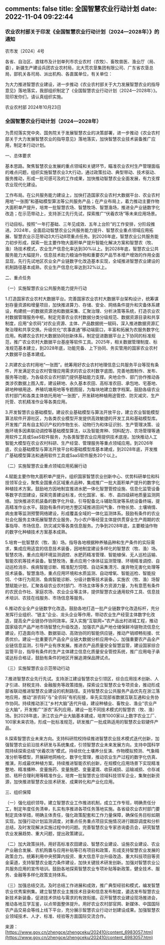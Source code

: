 comments: false
title: 全国智慧农业行动计划
date: 2022-11-04 09:22:44
---
### 农业农村部关于印发《全国智慧农业行动计划（2024—2028年）》的通知
农市发〔2024〕4号

各省、自治区、直辖市及计划单列市农业农村（农牧）、畜牧兽医、渔业厅（局、委），新疆生产建设兵团农业农村局，北大荒农垦集团有限公司、广东省农垦总局，部机关各司局、派出机构、各直属单位，有关单位：

为大力推进智慧农业建设，进一步推动《农业农村部关于大力发展智慧农业的指导意见》落地落实，我部组织制定了《全国智慧农业行动计划（2024—2028年）》。现印发你们，请认真组织实施。

农业农村部
2024年10月23日

### 全国智慧农业行动计划（2024—2028年）

为贯彻落实党中央、国务院关于发展智慧农业的决策部署，进一步推动《农业农村部关于大力发展智慧农业的指导意见》落地落实，加快智慧农业技术装备推广应用，制定本行动计划。

一、总体要求

基本思路。聚焦智慧农业发展的重点领域和关键环节，瞄准农业农村生产管理面临的难点问题，组织实施智慧农业3大行动，通过政策拉动、典型带动、技术驱动、服务推动，形成一批可感可及的工作成果，加快推动智慧农业全面发展，有力支撑农业现代化建设。

工作布局。在公共服务能力建设上，加快打造国家农业农村大数据平台、农业农村用地“一张图”和基础模型算法等公共服务产品；在产业布局上，着力推动主要作物大面积单产提升，培育一批智慧农场、智慧牧场、智慧渔场，推进全产业链数字化改造；在示范带动上，支持浙江先行先试，探索推广“伏羲农场”等未来应用场景。

行动目标。按照“一年打基础、三年见成效、五年上台阶”的工作安排，分阶段推进。2024年，全面启动智慧农业公共服务能力提升、智慧农业重点领域应用拓展、智慧农业示范带动3大行动8项重点任务。到2026年底，智慧农业公共服务能力初步形成，探索一批主要作物大面积单产提升智能化解决方案和智慧农（牧、渔）场技术模式，农业生产信息化率达到30%以上。到2028年底，智慧农业公共服务能力大幅提升，信息技术助力粮油作物和重要农产品节本增产增效的作用全面显现，先行先试地区农业全产业链数字化改造基本实现，全域推进智慧农业建设的机制路径基本成熟，农业生产信息化率达到32%以上。

二、重点任务

（一）实施智慧农业公共服务能力提升行动

1.打造国家农业农村大数据平台。完善国家农业农村大数据平台架构设计，统筹谋划存量资源和增量项目，加快推进算力、存储、安全、网络条件提升和灾备体系建设，构建统一的数据资源池和数据采集、汇聚治理、分析决策等系统，打造农业农村数据管理服务中枢。制定完善农业农村数据分类分级规范、数据资源目录和共享制度，应用“全农码”对农业资源、主体、产品数据统一赋码，深入推进数据资源汇聚治理和共享交换。升级优化“农事直通”移动端窗口，丰富和拓展为农服务数字化应用。构建农业农村大数据协同创新体系，制定促进数据平台上下协同的标准规范，推广农业农村大数据平台基座等软件工具。2025年，相关数据管理制度、标准规范基本建立，到2028年底，功能完备、上下协同、务实管用的国家农业农村大数据平台基本建成。

2.共建农业农村用地“一张图”。统筹用好农业农村地理信息公共服务平台等现有条件，开发满足农业农村管理应用需求的农业农村数字底图，完善地图制作、发布、服务等功能，为各级农业农村部门提供基础能力支撑。央地合作、部门协作推动各类涉农数据上图入库，建设耕地、永久基本农田、高标准农田、承包地、宅基地、耕地种植用途、养殖坑塘用地等专题图层，为每块地建立数字档案。鼓励各级农业农村部门和各类主体依托用地“一张图”，开发耕地种植用途管控、防灾减灾、生产托管、农机精准作业等各类应用。

3.开发智慧农业基础模型。建设农业基础模型与算法开放平台，建立农业智能模型算法软件开源社区，为各类农业模型开发提供高效敏捷的开发工具和基础模型库。开发推广具有自主知识产权的作物生长、动物行为和体征识别、生产管理决策、设施环境多因素联动调控等基础模型算法，以及智能育种、饲料配方、农场管理等通用软件工具或SaaS软件服务，为各类智慧农业应用提供技术底座。加快推动人工智能大模型在农业农村科研、生产经营、管理服务等重点领域应用。到2026年底，农业基础模型与算法开放平台和基础模型库基本建成，到2028年底，开发推广基础模型算法和通用软件工具或SaaS软件服务20个以上。

（二）实施智慧农业重点领域应用拓展行动

4.赋能主要作物大面积单产提升。组织国家智慧农业创新中心、优势科研单位和科技领军企业，聚焦全国重点区域重点品种，集成推广一批大面积单产提升的数字化种植技术方案。鼓励地方因地制宜推进水肥一体化智慧管控设施、信息化监管设备等数字农田建设，探索完善建设标准，优化国家、省、市、县四级耕地质量监测网络。加快推进农机装备的数字化升级，引导配备北斗辅助驾驶等系统设备终端，提高精准作业水平。鼓励有条件的地方整区域推进田间气象、作物长势、土壤墒情、病虫害等监测预警网络建设，形成覆盖全域的一体化监测体系。鼓励有条件的农业社会化服务主体拓展智慧农业服务，为小农户等经营主体提供贯穿全生产周期的农事指导、市场信息、防灾减灾等各类信息服务。力争到2028年底，主要粮油作物的数字化种植技术方案基本成熟。

5.培育一批智慧农（牧、渔）场。指导各地根据种养殖品种和生产条件的实际需求，集成应用适宜的信息技术装备，因地制宜建设多样化的智慧农（牧、渔）场。智慧农场，重点应用环境监测调控、水肥药精准管理、智能植保、无人巡检运输、智能农机等技术装备。智慧牧场，重点应用个体体征监测管理、环境精准调控、自动巡检消杀、疾病智能诊断、精准配方饲喂、自动采集清污、废弃物无害化处理等技术装备。智慧渔场，重点应用环境和水质监测、自动增氧、智能巡检、智能投饲、个体行为观测、鱼病智能诊断、分级计数等技术装备。实施农（牧、渔）场智慧赋能计划，汇聚各级农业农村部门、市场主体等多方资源力量，为有意愿有条件的农民合作社、家庭农场、农业企业等主体，提供智慧农业通用软件工具、信息技术培训、农技在线服务、市场信息等服务。

6.推动农业全产业链数字化改造。鼓励各地打造一批产业链数字化改造标杆，充分发挥行业组织、“链主”企业、龙头企业等作用，带动农业生产经营主体数字化改造，提高全产业链协作协同效率。深入实施“互联网+”农产品出村进城工程，推动国家级农产品产地市场智慧化升级改造，加强农产品产地仓储保鲜冷链物流信息化建设，打造面向市场、数据驱动、高效协同的智能供应链，推动产销顺畅衔接、优质优价。建设一批重要农产品全产业链大数据分析应用中心，加强重要农产品全产业链信息监测，引导产业有序发展。推进农产品质量安全智慧监管，建设国家综合监管平台，指导有条件的生产主体建立信息化质量安全管控系统，推广应用电子承诺达标合格证，鼓励有条件的地区开展追溯保品牌试点。

（三）实施智慧农业示范带动行动

7.推进智慧农业先行先试。支持浙江建设智慧农业引领区，综合应用技术创新、人才引进、财税支持、金融服务等政策措施，探索设立智慧农业专项资金，推动形成部省联动推进智慧农业建设的机制路径。支持智慧农业公共服务产品优先在浙江落地应用，推动“浙农码”与“全农码”有机衔接，率先实现部省数据互联互通和业务协作协同。持续推动浙江“乡村大脑”迭代升级，建设种植业、畜牧业、渔业“农业产业大脑”，开发推广“浙农”系列应用，建设一批不同技术模式的智慧农（牧、渔）场。到2028年底，浙江农业产业大脑基本建成，培育1000家以上数字农业工厂、100家未来农场，形成一批标准规范，研发推广一批成熟适用的智慧农业软硬件产品。

8.探索智慧农业未来方向。支持科研院校持续推进智慧农业技术模式迭代创新，加强智慧农业前沿技术研发与系统集成，引领智慧农业未来发展方向。支持中国科学院持续探索总结“伏羲农场”模式。持续优化土壤养分反演、作物模拟预测、气象精准分析等模型，开展耕地网格化、数字化管理，推动农业生产过程的数字化仿真、推演，形成最优种植方案。持续推进智能农机创新，在规模化应用场景下实现精准整地、精准播种、变量施药、变量施肥、变量灌溉、收获减损、运输减损、仓存减损、秸秆合理利用等精准作业。培育一批智慧农业领域科技领军企业，集聚创新资源，加快推进智慧农业技术研发、成果转化和产业化应用。

三、组织保障

（一）强化组织领导。建立智慧农业工作推进机制，成立工作专班，明确责任分工，制定年度任务清单，扎实有序推进各项任务落地实施。各省级农业农村部门要制定具体举措，明确主体责任，强化政策配套和工作力量保障，确保任务目标如期实现。加强行动计划监测调度，对重点任务重点项目实施情况进行跟踪调度和分析总结，及时发现解决实施过程中的问题。完善智慧农业专家咨询委员会，研究智慧农业发展趋势、重大问题，提出政策建议。

（二）加大政策扶持。用好高标准农田建设、智慧农业建设、设施农业建设、农业产业融合发展、农机购置与应用补贴等已有项目和政策，形成支持智慧农业发展的政策合力。统筹利用中央预算内投资、重大信息平台升级改造、重大科技项目等资金渠道，支持智慧农业能力条件建设，加快关键技术研发创新。加强对智慧农业公共服务应用的宣传培训。鼓励各地探索智慧农业专项补贴等新政策，健全技术、服务、金融等多样化政策支持体系。

（三）加强总结交流。及时总结工作进展和成效，推广典型经验和模式，编发智慧农业优秀案例集。建立智慧农业主推技术目录和信息发布制度，遴选发布智慧农业新技术新装备，促进技术供给与需求的有效衔接。召开智慧农业建设现场推进会，推动各地互学互鉴，以点带面整体提升。用好农业农村部官网、新媒体、中国国际农产品交易会等线上线下平台，充分展示智慧农业行动计划建设成果。加强智慧农业领域技术、人才、标准、经验等方面国际交流合作。

来源：[https://www.gov.cn/zhengce/zhengceku/202410/content_6983057.htm](https://www.gov.cn/zhengce/zhengceku/202410/content_6983057.htm)